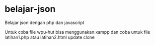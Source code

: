 # belajar-json
Belajar json dengan php dan javascript

Untuk coba file wpu-hut bisa menggunakan xampp dan coba untuk file latihan1.php atau latihan2.html
update clone
